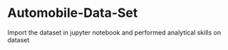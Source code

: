 # Automobile-Data-Set
Import the dataset in jupyter notebook and performed analytical skills on dataset
